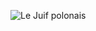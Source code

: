 ![Le Juif polonais](https://upload.wikimedia.org/wikipedia/commons/thumb/3/35/Idaho_territory_coat_of_arms_%28illustrated%2C_1876%29.jpg/350px-Idaho_territory_coat_of_arms_%28illustrated%2C_1876%29.jpg)